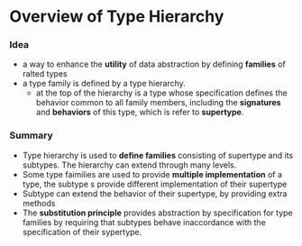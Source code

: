 Overview of Type Hierarchy
===

### Idea
- a way to enhance the **utility** of data abstraction by defining **families** of ralted types
- a type family is defined by a type hierarchy.
	- at the top of the hierarchy is a type whose specification defines the behavior common to all family members, including the **signatures** and **behaviors** of this type, which is refer to **supertype**.
	
### Summary
- Type hierarchy is used to **define families** consisting of supertype and its subtypes. The hierarchy can extend through many levels.
- Some type faimilies are used to provide **multiple implementation** of a type, the subtype s provide different implementation of their supertype
- Subtype can extend the behavior of their supertype, by providing extra methods
- The **substitution principle** provides abstraction by specification for type families by requiring that subtypes behave inaccordance with the specification of their sypertype.



